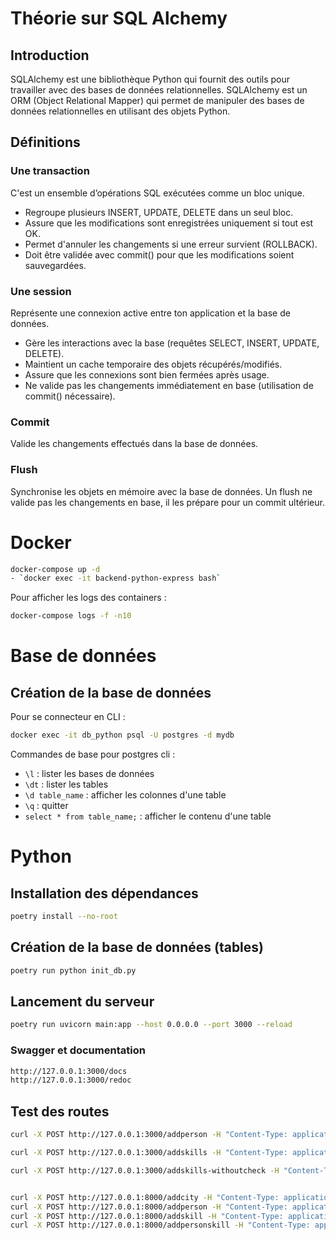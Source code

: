 # Théorie sur SQL Alchemy
## Introduction
SQLAlchemy est une bibliothèque Python qui fournit des outils pour travailler avec des bases de données relationnelles. SQLAlchemy est un ORM (Object Relational Mapper) qui permet de manipuler des bases de données relationnelles en utilisant des objets Python.

## Définitions
### Une transaction
C'est un ensemble d’opérations SQL exécutées comme un bloc unique.
- Regroupe plusieurs INSERT, UPDATE, DELETE dans un seul bloc.
- Assure que les modifications sont enregistrées uniquement si tout est OK.
- Permet d'annuler les changements si une erreur survient (ROLLBACK).
- Doit être validée avec commit() pour que les modifications soient sauvegardées.

### Une session
Représente une connexion active entre ton application et la base de données.
- Gère les interactions avec la base (requêtes SELECT, INSERT, UPDATE, DELETE).
- Maintient un cache temporaire des objets récupérés/modifiés.
- Assure que les connexions sont bien fermées après usage.
- Ne valide pas les changements immédiatement en base (utilisation de commit() nécessaire).

### Commit
Valide les changements effectués dans la base de données.

### Flush
Synchronise les objets en mémoire avec la base de données.
Un flush ne valide pas les changements en base, il les prépare pour un commit ultérieur.

# Docker
```bash
docker-compose up -d
- `docker exec -it backend-python-express bash`
```

Pour afficher les logs des containers :
```bash
docker-compose logs -f -n10
```

# Base de données
## Création de la base de données
Pour se connecteur en CLI : 
```bash
docker exec -it db_python psql -U postgres -d mydb
```

Commandes de base pour postgres cli :
- `\l` : lister les bases de données
- `\dt` : lister les tables
- `\d table_name` : afficher les colonnes d'une table
- `\q` : quitter
- `select * from table_name;` : afficher le contenu d'une table

# Python
## Installation des dépendances
```bash
poetry install --no-root
```

## Création de la base de données (tables)
```bash
poetry run python init_db.py
```

## Lancement du serveur
```bash
poetry run uvicorn main:app --host 0.0.0.0 --port 3000 --reload
```

### Swagger et documentation
```bash
http://127.0.0.1:3000/docs
http://127.0.0.1:3000/redoc
```


## Test des routes
```bash
curl -X POST http://127.0.0.1:3000/addperson -H "Content-Type: application/json" -d '{"name": "Doe", "age": 30, "city_id": 1}'

curl -X POST http://127.0.0.1:3000/addskills -H "Content-Type: application/json" -d '{"person_id": 1, "skill_id": 1}'

curl -X POST http://127.0.0.1:3000/addskills-withoutcheck -H "Content-Type: application/json" -d '{"person_id": 1, "skill_id": 1}'


curl -X POST http://127.0.0.1:8000/addcity -H "Content-Type: application/json" -d '{"name": "Paris"}'
curl -X POST http://127.0.0.1:8000/addperson -H "Content-Type: application/json" -d '{"nom": "Doe", "prenom": "John", "age": 30, "city_id": 1}'
curl -X POST http://127.0.0.1:8000/addskill -H "Content-Type: application/json" -d '{"name": "Python"}'
curl -X POST http://127.0.0.1:8000/addpersonskill -H "Content-Type: application/json" -d '{"person_id": 1, "skill_id": 1}'
```


